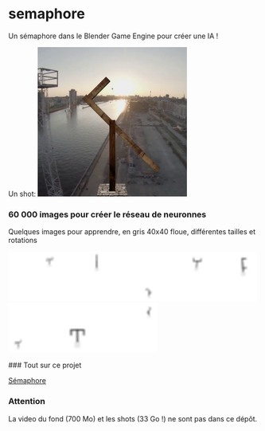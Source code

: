 # semaphore

Un sémaphore dans le Blender Game Engine pour créer une IA !

Un shot:
<img src="/doc/shot_15_y.png" width="300" height="300">

### 60 000 images pour créer le réseau de neuronnes

Quelques images pour apprendre, en gris 40x40 floue, différentes tailles et rotations

<img src="/doc/some_shot_NB/shot_24000_i.png" width="100" height="100"/><img src="/doc/some_shot_NB/shot_24001_ .png" width="100" height="100"/><img src="/doc/some_shot_NB/shot_24002_f.png" width="100" height="100"/><img src="/doc/some_shot_NB/shot_24003_a.png" width="100" height="100"/><img src="/doc/some_shot_NB/shot_24004_c.png" width="100" height="100"/><img src="/doc/some_shot_NB/shot_24005_i.png" width="100" height="100"/><img src="/doc/some_shot_NB/shot_24006_e.png" width="100" height="100"/><img src="/doc/some_shot_NB/shot_24007_m.png" width="100" height="100"/>

### Tout sur ce projet

[Sémaphore](https://ressources.labomedia.org/jeu_du_semaphore_dans_le_blender_game_engine)

### Attention

La video du fond (700 Mo) et les shots (33 Go !) ne sont pas dans ce dépôt.
